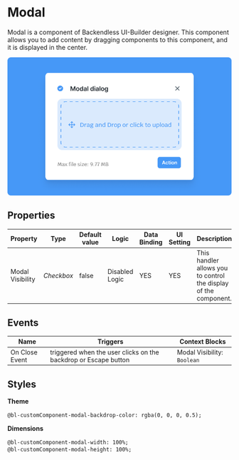 # Modal
Modal is a component of Backendless UI-Builder designer. This component allows you to add content by dragging components to this component, and it is displayed in the center.

<p align="center">
  <img src="./thumbnail.png" alt="main thumbnail" width="780"/>
</p>

## Properties

| Property         | Type              | Default value | Logic               | Data Binding | UI Setting | Description                                                      |
|------------------|-------------------|---------------|---------------------|--------------|------------|------------------------------------------------------------------|
| Modal Visibility | *Checkbox*        | false         | Disabled Logic      | YES          | YES        | This handler allows you to control the display of the component. |

## Events

| Name              | Triggers                                                             | Context Blocks                                                                 |
|-------------------|----------------------------------------------------------------------|--------------------------------------------------------------------------------|
| On Close Event    | triggered when the user clicks on the backdrop or Escape button      | Modal Visibility: `Boolean`                                                    |

## Styles

**Theme**
````
@bl-customComponent-modal-backdrop-color: rgba(0, 0, 0, 0.5);
````

**Dimensions**
````
@bl-customComponent-modal-width: 100%;
@bl-customComponent-modal-height: 100%;
````
